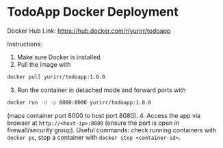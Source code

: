 # TodoApp Docker Deployment

Docker Hub Link: https://hub.docker.com/r/yurirr/todoapp

Instructions: 
1. Make sure Docker is installed.
2. Pull the image with
   
```bash
docker pull yurirr/todoapp:1.0.0
```

3. Run the container in detached mode and forward ports with
```bash
docker run -d -p 8080:8000 yurirr/todoapp:1.0.0
```
(maps container port 8000 to host port 8080). 
4. Access the app via browser at `http://<host-ip>:8080` (ensure the port is open in firewall/security group). Useful commands: check running containers with `docker ps`, stop a container with `docker stop <container-id>`.
